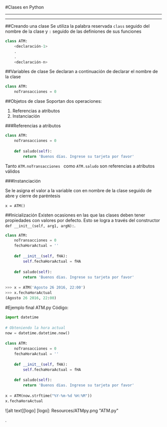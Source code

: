 #Clases en Python
<hr><hr>

##Creando una clase
Se utiliza la palabra reservada `class` seguido del nombre de la clase y `:` seguido de las definiones de sus funciones

```python
class ATM:
	<declaración-1>
	.
	.
	<declaración-n>
```

##Variables de clase
Se declaran a continuación de declarar el nombre de la clase

```python
class ATM:
	noTransacciones = 0
```

##Objetos de clase
Soportan dos operaciones:

1. Referencias a atributos
2. Instanciación

###Referencias a atributos
```python
class ATM:
	noTransacciones = 0
	
	def saludo(self):
		return 'Buenos días. Ingrese su tarjeta por favor'
```

Tanto `ATM.noTransacciones ` como `ATM.saludo` son referencias a atributos válidos

###Instanciación

Se le asigna el valor a la variable con en nombre de la clase seguido de abre y cierre de paréntesis

`x = ATM()`

##Inicialización
Existen ocasiones en las que las clases deben tener propiedades con valores por defecto. Esto se logra a través del constructor `def __init__(self, arg1, argN):`.

```python
class ATM:
	noTransacciones = 0
	fechaHoraActual = ''
	
	def __init__(self, fHA):
		self.fechaHoraActual = fHA
	
	def saludo(self):
		return 'Buenos dias. Ingrese su tarjeta por favor'
		
>>> x = ATM('Agosto 26 2016, 22:00')
>>> x.fechaHoraActual
(Agosto 26 2016, 22:00)

```

#Ejemplo final ATM.py
Código:

```python
import datetime

# Obteniendo la hora actual
now = datetime.datetime.now()

class ATM:
    noTransacciones = 0
    fechaHoraActual = ''
    
    def __init__(self, fHA):
        self.fechaHoraActual = fHA
    
    def saludo(self):
        return 'Buenos dias. Ingrese su tarjeta por favor'
        
x = ATM(now.strftime("%Y-%m-%d %H:%M"))
x.fechaHoraActual
```
![alt text][logo]
[logo]: Resources/ATMpy.png "ATM.py"










.